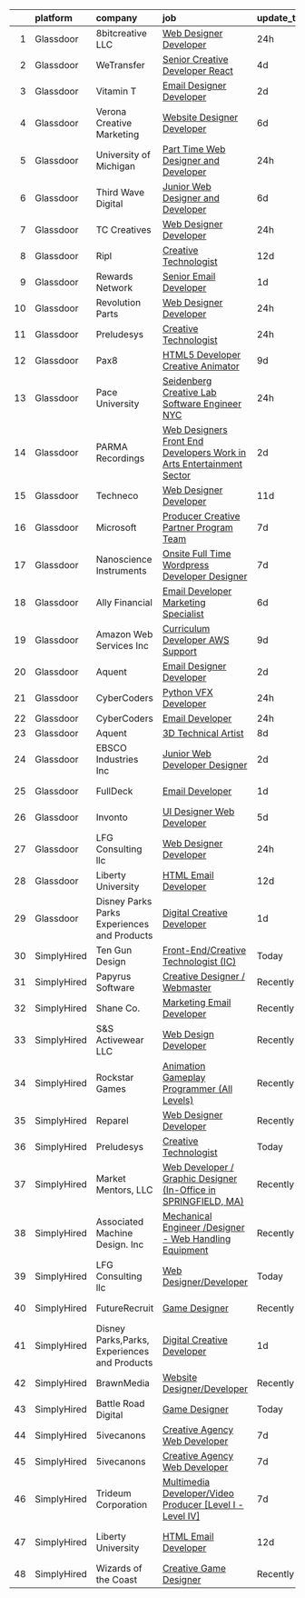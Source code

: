 

|    | platform    | company                                      | job                                                                                                                                                                                                                                                                                                                                                                                                                                                                                                                                                                                                                                                                                                                                                                                                                                                                                                                                                                                                                                                                                                                                                                                                                                                                                                                                                      | update_time   | location                  |
|---:|:------------|:---------------------------------------------|:---------------------------------------------------------------------------------------------------------------------------------------------------------------------------------------------------------------------------------------------------------------------------------------------------------------------------------------------------------------------------------------------------------------------------------------------------------------------------------------------------------------------------------------------------------------------------------------------------------------------------------------------------------------------------------------------------------------------------------------------------------------------------------------------------------------------------------------------------------------------------------------------------------------------------------------------------------------------------------------------------------------------------------------------------------------------------------------------------------------------------------------------------------------------------------------------------------------------------------------------------------------------------------------------------------------------------------------------------------|:--------------|:--------------------------|
|  1 | Glassdoor   | 8bitcreative  LLC                            | [Web Designer Developer](https://www.glassdoor.com/partner/jobListing.htm?pos=104&ao=1110586&s=58&guid=000001816b4294fe8d925b95d56edeef&src=GD_JOB_AD&t=SR&vt=w&ea=1&cs=1_47c71208&cb=1655361934918&jobListingId=1007942370710&cpc=92BEE8AC7E71C1CB&jrtk=3-0-1g5lk55903bkj001-1g5lk559fgsqv800-cb3a9e8fec46c821--6NYlbfkN0DUopTza8mgHBODVgXoaTVIBmD97acycYylDsCol1Z8ncl2IreNVul9mPEQqWn9OdnVcH_Vp3uRbL09mJ5DClCvZ779lmN9ejhdmSI1oFTfiMHWt6tWquJ5Q4S202otBFJj1neCG2q0b-2N4KW7X5lu7jbjGFL1fweiqeuVRlLdK-CX0RtD43M953B1dV89koP-6w-mmApa84myQE0Jmwd9Rbnay39JLzDC0RpXg5230hExO7er6_zb2GRIn1kJglJINu-W7RcnTmU0d4sdW5UZIfptlL2L1Q6RQ2GKv_8pwuce5PJeVzt1DubokMVc-dM2IOIFFkiT4zz23yPCBemfEt28lsaAy-HsQpA0MhKuZZ7t0jJo--kk7mUHrtxhthnesep-nMB_yFd8qqGvkmHW3CxndiL3ZjTkioP5DeIXFN_LD8uwvo0joB5TX1jIsRp2LRl-XPPyQugHLtsh5OD6mIWGtJ2m_I7aZwpcr92HLoNznLA2oXn9LbPNhoT2YptzunMTLfvw1A%3D%3D)                                                                                                                                                                                                                                                                                                                                                                                                                                                                            | 24h           | Waukesha, WI              |
|  2 | Glassdoor   | WeTransfer                                   | [Senior Creative Developer   React](https://www.glassdoor.com/partner/jobListing.htm?pos=118&ao=1136043&s=58&guid=000001816b4294fe8d925b95d56edeef&src=GD_JOB_AD&t=SR&vt=w&cs=1_280faeca&cb=1655361934920&jobListingId=1007932996123&jrtk=3-0-1g5lk55903bkj001-1g5lk559fgsqv800-dfe1bee0c074c5cb-)                                                                                                                                                                                                                                                                                                                                                                                                                                                                                                                                                                                                                                                                                                                                                                                                                                                                                                                                                                                                                                                       | 4d            | New York, NY              |
|  3 | Glassdoor   | Vitamin T                                    | [Email Designer   Developer](https://www.glassdoor.com/partner/jobListing.htm?pos=114&ao=1110586&s=58&guid=000001816b4294fe8d925b95d56edeef&src=GD_JOB_AD&t=SR&vt=w&cs=1_b538e6f2&cb=1655361934919&jobListingId=1007936148116&cpc=2CAED5C921A5F994&jrtk=3-0-1g5lk55903bkj001-1g5lk559fgsqv800-5a328d8f1e158d91--6NYlbfkN0DMrcEu7yrtATojKJA7cEzGQ3FdRGWLh0CZQInL4ECGI6k5tN82kdM0cJmh4vC7Ggh5lKGabrJlTlqfQgBZ6Uu6KKE4hG2Ywy-_Zyar3SKWT-EkuZb_TBS9CBFME91dO6HK4mV2A0hxH8mmYjYDRx-XXfRAQPVa0wNsNvrIrSZXuM8HvO52GjiOBGgi1xv1BNjpttHOSJCu4t_QHX31yfFDWAhdFFR3dBdTkxqLyvGf0eymJeX-QbhFs-xZvYm4Va-ID4N_1LzY_mGeYQeTyVoYvAG9UA5o23GYTNd06woxG7XaK923nLmquULvKcok9pEsmPxDCIFwefNAYjKYAxVhMw-z2ujD_ujZRoif-IgcT5X8EMkmbU2F7T2nSebmm0LOqwNm8uj_EhdhOg2pwAjRPZuNylQYba6AZxrpSVslOrEKasMIPzdpWagvdqs08gv3gdXmwXSzRmoxUkTn26G4)                                                                                                                                                                                                                                                                                                                                                                                                                                                                                                                                         | 2d            | Richmond Hill, NY         |
|  4 | Glassdoor   | Verona Creative Marketing                    | [Website Designer Developer](https://www.glassdoor.com/partner/jobListing.htm?pos=123&ao=1136043&s=58&guid=000001816b4294fe8d925b95d56edeef&src=GD_JOB_AD&t=SR&vt=w&ea=1&cs=1_4d7bba2b&cb=1655361934920&jobListingId=1007929630622&jrtk=3-0-1g5lk55903bkj001-1g5lk559fgsqv800-7627670389c97643-)                                                                                                                                                                                                                                                                                                                                                                                                                                                                                                                                                                                                                                                                                                                                                                                                                                                                                                                                                                                                                                                         | 6d            | Remote                    |
|  5 | Glassdoor   | University of Michigan                       | [Part Time Web Designer and Developer](https://www.glassdoor.com/partner/jobListing.htm?pos=125&ao=1136043&s=58&guid=000001816b4294fe8d925b95d56edeef&src=GD_JOB_AD&t=SR&vt=w&cs=1_df7080a5&cb=1655361934920&jobListingId=1007942638099&jrtk=3-0-1g5lk55903bkj001-1g5lk559fgsqv800-993d204d70c214ab-)                                                                                                                                                                                                                                                                                                                                                                                                                                                                                                                                                                                                                                                                                                                                                                                                                                                                                                                                                                                                                                                    | 24h           | Ann Arbor, MI             |
|  6 | Glassdoor   | Third Wave Digital                           | [Junior Web Designer and Developer](https://www.glassdoor.com/partner/jobListing.htm?pos=117&ao=1136043&s=58&guid=000001816b4294fe8d925b95d56edeef&src=GD_JOB_AD&t=SR&vt=w&cs=1_6e27d296&cb=1655361934919&jobListingId=1007930419471&jrtk=3-0-1g5lk55903bkj001-1g5lk559fgsqv800-c8a9a5f532d509ba-)                                                                                                                                                                                                                                                                                                                                                                                                                                                                                                                                                                                                                                                                                                                                                                                                                                                                                                                                                                                                                                                       | 6d            | Macon, GA                 |
|  7 | Glassdoor   | TC Creatives                                 | [Web Designer Developer](https://www.glassdoor.com/partner/jobListing.htm?pos=127&ao=1136043&s=58&guid=000001816b4294fe8d925b95d56edeef&src=GD_JOB_AD&t=SR&vt=w&ea=1&cs=1_2969d1d4&cb=1655361934920&jobListingId=1007942423600&jrtk=3-0-1g5lk55903bkj001-1g5lk559fgsqv800-442a6a333700c835-)                                                                                                                                                                                                                                                                                                                                                                                                                                                                                                                                                                                                                                                                                                                                                                                                                                                                                                                                                                                                                                                             | 24h           | Remote                    |
|  8 | Glassdoor   | Ripl                                         | [Creative Technologist](https://www.glassdoor.com/partner/jobListing.htm?pos=105&ao=1110586&s=58&guid=000001816b4294fe8d925b95d56edeef&src=GD_JOB_AD&t=SR&vt=w&ea=1&cs=1_bea01ee0&cb=1655361934919&jobListingId=1007916173796&cpc=07D58528F3898F33&jrtk=3-0-1g5lk55903bkj001-1g5lk559fgsqv800-5cd6aaba5bd6428a--6NYlbfkN0C1hbfb0kNfjEz9wPHc97tRjY8tE8O6gicCPMDAwXENoGf_20ZGcoJyBqdNZAfAga3Soipd2Yx2tu_Q9XIkW67FHR8HCz3e44gr7E9RppkUdzTQLL7IQ2sRzWU-ajeiwhCha-wxbNE9KUSGhj7N6xWPPj-9fAo4h4prtfFy7_W4X5bWJ9frydAtc-M55ZiUnocWzRZJ525h7vDQfdsbOl35BHQi9IzQnVm3BGLyd_LBqddKt9pE0XibOfIpul8pPFbDcZXnofabFKgAyo7Am4-ngAZN-NSf-6oo1rYRFa14Mvs4FLMBa2SIA0YBaBzs1xu01soYoUx-ncj_UVW0FbMZYXzOpmTN7aAUp_9v8PDkZe3MiG8UGgwauDy2_OObN6vyqz8Fx5OJT0hE-0YxTaiN0B5KFl1fXJ3UVkm8UkKJZjzEu_AAjl51yJc806Vwi-wc1NRL8YPvSz73G6neyXmA6tZQE5T41NTxqlStfjYQypK4Stj_YfcCKT5gXNnRNjA%3D)                                                                                                                                                                                                                                                                                                                                                                                                                                                                                           | 12d           | Seattle, WA               |
|  9 | Glassdoor   | Rewards Network                              | [Senior Email Developer](https://www.glassdoor.com/partner/jobListing.htm?pos=129&ao=1136043&s=58&guid=000001816b4294fe8d925b95d56edeef&src=GD_JOB_AD&t=SR&vt=w&cs=1_bb3c176a&cb=1655361934920&jobListingId=1007939670954&jrtk=3-0-1g5lk55903bkj001-1g5lk559fgsqv800-a7406906cbcf2da9-)                                                                                                                                                                                                                                                                                                                                                                                                                                                                                                                                                                                                                                                                                                                                                                                                                                                                                                                                                                                                                                                                  | 1d            | Chicago, IL               |
| 10 | Glassdoor   | Revolution Parts                             | [Web Designer Developer](https://www.glassdoor.com/partner/jobListing.htm?pos=122&ao=1136043&s=58&guid=000001816b4294fe8d925b95d56edeef&src=GD_JOB_AD&t=SR&vt=w&cs=1_56cad95b&cb=1655361934920&jobListingId=1007943540002&jrtk=3-0-1g5lk55903bkj001-1g5lk559fgsqv800-f869067e77e6f526-)                                                                                                                                                                                                                                                                                                                                                                                                                                                                                                                                                                                                                                                                                                                                                                                                                                                                                                                                                                                                                                                                  | 24h           | Phoenix, AZ               |
| 11 | Glassdoor   | Preludesys                                   | [Creative Technologist](https://www.glassdoor.com/partner/jobListing.htm?pos=119&ao=1136043&s=58&guid=000001816b4294fe8d925b95d56edeef&src=GD_JOB_AD&t=SR&vt=w&ea=1&cs=1_9b5627bf&cb=1655361934920&jobListingId=1007942350357&jrtk=3-0-1g5lk55903bkj001-1g5lk559fgsqv800-de5644ec66908994-)                                                                                                                                                                                                                                                                                                                                                                                                                                                                                                                                                                                                                                                                                                                                                                                                                                                                                                                                                                                                                                                              | 24h           | Remote                    |
| 12 | Glassdoor   | Pax8                                         | [HTML5 Developer   Creative Animator](https://www.glassdoor.com/partner/jobListing.htm?pos=116&ao=1136043&s=58&guid=000001816b4294fe8d925b95d56edeef&src=GD_JOB_AD&t=SR&vt=w&ea=1&cs=1_c3fa6593&cb=1655361934919&jobListingId=1007921790278&jrtk=3-0-1g5lk55903bkj001-1g5lk559fgsqv800-94e32ab3bd5f2716-)                                                                                                                                                                                                                                                                                                                                                                                                                                                                                                                                                                                                                                                                                                                                                                                                                                                                                                                                                                                                                                                | 9d            | Denver, CO                |
| 13 | Glassdoor   | Pace University                              | [Seidenberg Creative Lab Software Engineer   NYC](https://www.glassdoor.com/partner/jobListing.htm?pos=121&ao=1136043&s=58&guid=000001816b4294fe8d925b95d56edeef&src=GD_JOB_AD&t=SR&vt=w&cs=1_a0f3d3eb&cb=1655361934920&jobListingId=1007942247550&jrtk=3-0-1g5lk55903bkj001-1g5lk559fgsqv800-ca353e6b00b12ca4-)                                                                                                                                                                                                                                                                                                                                                                                                                                                                                                                                                                                                                                                                                                                                                                                                                                                                                                                                                                                                                                         | 24h           | New York, NY              |
| 14 | Glassdoor   | PARMA Recordings                             | [Web Designers Front End Developers   Work in Arts   Entertainment Sector](https://www.glassdoor.com/partner/jobListing.htm?pos=107&ao=1110586&s=58&guid=000001816b4294fe8d925b95d56edeef&src=GD_JOB_AD&t=SR&vt=w&ea=1&cs=1_5d524447&cb=1655361934919&jobListingId=1007936127371&cpc=654405A9B1E0A9F5&jrtk=3-0-1g5lk55903bkj001-1g5lk559fgsqv800-e9a97b03e154af19--6NYlbfkN0BMd6i3W3qmAtDke4ZitYLMBEMpVvOQU_aO9JUqgRRkg0YiWr3O3EY-kQ_OnwYZe1kEGbPykYfxN0SPjhNNf6ok3NSl-efremPdl_yE9Oxlai6wWmpYxgSooe-BCUgqWHH54-yszYlnQl4scJjmMMVq60-GBGS04NWaZxcJlVN02CRrUisv2CDACHWLvk34R4fZFP_LABKkJxij-F4qCFj9GcdY0pyO_QESgIuMqdXkhFBcAudrquD75gV5LMhpoutnOHEuK0KM-CwIJTS7PvWB6IaN4Q_6quikWZ1QIekycZQ8KaLenaVCThVegMO0AqW-14073zw2tDeivpMwtNlQzwYeI2q3Ap7VEMomtbVtKC0dmiUf2kdZKE8irwJ-7EuhU5fotB-DIvNS0erEUXuq2_EVpVv71Ocd_QoF4TzBqWzGRUo_9nIxdvP50A6KuCvka_4KG7tE3nVyomGYHYtU-TxxPZ07zvWqLAlt_yv9OiFTpTapumkvnfaGVZb4c86xS9GcV-7CnfUN_Z1qpTv_eI4HT5PLt38o8T-Fkte6Rw%3D%3D)                                                                                                                                                                                                                                                                                                                                                                                          | 2d            | Remote                    |
| 15 | Glassdoor   | Techneco                                     | [Web Designer Developer](https://www.glassdoor.com/partner/jobListing.htm?pos=126&ao=1136043&s=58&guid=000001816b4294fe8d925b95d56edeef&src=GD_JOB_AD&t=SR&vt=w&ea=1&cs=1_1c2694d4&cb=1655361934920&jobListingId=1007917975416&jrtk=3-0-1g5lk55903bkj001-1g5lk559fgsqv800-5066b3ab79b21723-)                                                                                                                                                                                                                                                                                                                                                                                                                                                                                                                                                                                                                                                                                                                                                                                                                                                                                                                                                                                                                                                             | 11d           | Remote                    |
| 16 | Glassdoor   | Microsoft                                    | [Producer   Creative Partner Program Team](https://www.glassdoor.com/partner/jobListing.htm?pos=115&ao=1136043&s=58&guid=000001816b4294fe8d925b95d56edeef&src=GD_JOB_AD&t=SR&vt=w&cs=1_f872be72&cb=1655361934919&jobListingId=1007926717850&jrtk=3-0-1g5lk55903bkj001-1g5lk559fgsqv800-8a8a2c497df37388-)                                                                                                                                                                                                                                                                                                                                                                                                                                                                                                                                                                                                                                                                                                                                                                                                                                                                                                                                                                                                                                                | 7d            | Redmond, WA               |
| 17 | Glassdoor   | Nanoscience Instruments                      | [Onsite Full Time Wordpress Developer Designer](https://www.glassdoor.com/partner/jobListing.htm?pos=101&ao=1110586&s=58&guid=000001816b4294fe8d925b95d56edeef&src=GD_JOB_AD&t=SR&vt=w&ea=1&cs=1_33de6a9f&cb=1655361934918&jobListingId=1007926136725&cpc=DE767B9BB8D1421E&jrtk=3-0-1g5lk55903bkj001-1g5lk559fgsqv800-5069f7cf6be236dd--6NYlbfkN0ApRnHUsNjnfNRWRnM7ATff9SNPzL8qSlFUCY4RzXflRD5VaCzMStmEdENmNM8JWCKXvxC4QtR_mvMC5kqUrpzT7iwktI0Hn79S6pMaOtfpmv-Cyt-vRNjahz6qtzfhn-fLCNKgq638TYlWfOc-h8uz8NE3KvVrtsgrfsQFPgJUm0VytLuTzaMLBpx5dZiIV1tpDsFGIP_WIhFuW8OT-IltG5WGKtbBEBYveMMyW1lyDiSg_7eJtj4WxMzfo_greE_Sc5vziIKV7GIq_623oFlbG1MqBrOS0oK0h5Noi_GeAFjWgXLSRB6vsxD3R7rsdAN_HW_oXY-UwhuwOi3ZyJyledhYCj5sUDlicoqZMYvl38SEgV5-ueXIn0DShrF63TcXclRj_J6vd8xpPMz2zTQm5Ks5twjc6lQHE7UQ2Nxbo-BQ5rXA1Bot1KNUIhqP5903_P_A4m6bCEV7__UCUTt1SnfmF352DDWfw0y9d8wff_PacZwQj1LuHxIOK3KZE_MssBtIAMJ5Bx1o4VoSZCj1x7afUUHsBkk%3D)                                                                                                                                                                                                                                                                                                                                                                                                                                   | 7d            | Phoenix, AZ               |
| 18 | Glassdoor   | Ally Financial                               | [Email Developer   Marketing Specialist](https://www.glassdoor.com/partner/jobListing.htm?pos=109&ao=1110586&s=58&guid=000001816b4294fe8d925b95d56edeef&src=GD_JOB_AD&t=SR&vt=w&cs=1_c652cf38&cb=1655361934919&jobListingId=1007929446076&cpc=8795CF9063CD573D&jrtk=3-0-1g5lk55903bkj001-1g5lk559fgsqv800-29820346dd997931--6NYlbfkN0DJ5QQ_XkAtnGD7OtNJBPWnMWX0-0yeBIg3SyIy7sPtwbzsSHHn3ObDFBkKUa5OGl_rH17HhYgR9Gptulm-ttQ5sWWID-KAK-5q9F0uxR2glVSB77nx2jM23swHH61G1nm1erLSUAyn4dD4pmVk9I6K6UeY16j-lLwcPnGzlUUqtIDitt0B-1nWGzqWoC9e3h_ksLxw3ng-_kjmy-X8wmEhCaRdmDPS3MOU1EVUObrAWOenpWRB4xhJP5sHTFo2vNqia0XCqZ7-Aaqz6G47wv_shfiL1qsI0AKCtZEu9S7lOAXFWz5N3K2Uan_rWS04kfjPQp72P-n4_mQCw2lNaxigtrys-oGqtE5cG954K0Og0MJmd3ivmclWFnxPedQQilVb7uhnDO_g0ezyX0TbJc3Td1OjOJ-vPLJeu_MKnTA7tvlKkYXzru3q107HO62kf2rEO71eOMBtndhu26_998jhSOxzPtbFJuIhVKyDeV2p-OIFlr9jA_f6pdTswo9sfj8%3D)                                                                                                                                                                                                                                                                                                                                                                                                                                                                               | 6d            | Charlotte, NC             |
| 19 | Glassdoor   | Amazon Web Services  Inc                     | [Curriculum Developer  AWS Support](https://www.glassdoor.com/partner/jobListing.htm?pos=128&ao=1136043&s=58&guid=000001816b4294fe8d925b95d56edeef&src=GD_JOB_AD&t=SR&vt=w&cs=1_5dc58a37&cb=1655361934920&jobListingId=1007920772166&jrtk=3-0-1g5lk55903bkj001-1g5lk559fgsqv800-3262a55aecb4d11c-)                                                                                                                                                                                                                                                                                                                                                                                                                                                                                                                                                                                                                                                                                                                                                                                                                                                                                                                                                                                                                                                       | 9d            | Remote                    |
| 20 | Glassdoor   | Aquent                                       | [Email Designer   Developer](https://www.glassdoor.com/partner/jobListing.htm?pos=112&ao=1110586&s=58&guid=000001816b4294fe8d925b95d56edeef&src=GD_JOB_AD&t=SR&vt=w&cs=1_513f181b&cb=1655361934919&jobListingId=1007936255354&cpc=B076152010A3B66C&jrtk=3-0-1g5lk55903bkj001-1g5lk559fgsqv800-4fbcf4d2f213737f--6NYlbfkN0DMrcEu7yrtATojKJA7cEzGQ3FdRGWLh0CZQInL4ECGI9gD0Wolx9R2v-Aex0-GK07INm5qc-78OQ-7WyVz0cz9n_wJfek6MW0aS1HXS1LX9sXbCtpcryzAJk088oXNWQKd_RrpNfoQNGg9hRO1DzYsfsTu8VjKT_LVkyyrmUnvBmMuBbJ1yIdqpiXWZlZ6rH-H2Cv8CvPaEsu_W_5EwjmlW5-jn60JxOe4-oAiph3xX8xMD2KBtMYTpnkPnxZLM8xLpoMiTW5szKAR9oqalv9KEa_Defynx0Vq6nmLzx21upIyzIQ9iTgSy6Tw5gNHM-J8fthlGQ6SdfXs998z6Fu0Odu9b7b9MubzwQn8HSd7TElj9-hGOOuWhkpwR6NiJsL28-MhYPtii5vd0qZKlzsj0NDFJP048bKExY9wk_cIQe_DrC_YGWhV1m5mjubDEJjbvNS9sII6-w%3D%3D)                                                                                                                                                                                                                                                                                                                                                                                                                                                                                                                                             | 2d            | Richmond Hill, NY         |
| 21 | Glassdoor   | CyberCoders                                  | [Python VFX Developer](https://www.glassdoor.com/partner/jobListing.htm?pos=110&ao=1110586&s=58&guid=000001816b4294fe8d925b95d56edeef&src=GD_JOB_AD&t=SR&vt=w&cs=1_af81c8aa&cb=1655361934919&jobListingId=1007941925951&cpc=3DB599BF2F4828F0&jrtk=3-0-1g5lk55903bkj001-1g5lk559fgsqv800-5775509c61a6d1fb--6NYlbfkN0CpFJQzrgRR8WqXWK1qKKEqALWJw739KlKqr2H-MSI4eoBlI4EFrmor2FYZMP3muM20aj7yI-olFtT1D3CZ-bG7hy6c3rGMMDIcsfJLVFqgfYljmA8sEIAEB0O9dsjvAlrDn3ULuOZNZYeaA3StkHeKoc1Xw5qCfQNmuMTfZQwwse_KmQEFjNWa2jIBHoGkSLPnJJDLs7gkNQOYMutxT66w064mV3O8zD5EgsCI19L4ZWZPafb7BugQ595e0jB3zu_jVHBti_gL8rScSLp4rocXmI8kw56xFWJN_3UDZemF6KhF4oE1rAO1ZeCZhY3cTv0FqsXZ5W_U6M3qQ9DbGBLDlczbsz9UywlST3V5SIjQc6VUnwg2RrZZtOl5ADJzm7n5EnAqzdg60PwPQyOhyi9R08waMupuxsjCdkb9Oe9RrcVRUcdX3_9RNpVrvN-J-yaVUNLfbYUg8AstZybJxVrzRG-X0blaRk7q6F09BWsN6gk67Vw2c6OaYjqMC3cADgbEYjZToPXjdG8jorXHdH__N_7QwyEjS23LZSFtGnNQxoeYV7jDpXde0ESRTKqU6AHF-1tnU1a0hiuLM5k05Fr8WTT3xlIddAaSeb6K-GOUnlUFuNRUtqIUy9raJoC_B-vZhgDCmgxGt0Ewx5LLWwa05gdH4it7nSlmGqJKBo6aFt_Hv1PmnS7BWuKf2dLedDtVpqp2jwh0sJO9PShuXj5xyvdnFaoNAeAFI4_SXaYs_jP3EX5-lfHHgPc4ailzC1pcRDcfPs1qfY9XcZxIKB9Lr_T_xHu5n3Ulrs5Vn7dDBpoO4nh4IcRs2SRTvN7lTTOLlcCBkgFC2xflK4ifVgXzNoVjEzA3C2jgGRX5MLky3XTMJ1sODBop4c4O1jTWAByrz60Cia4Bc46aOt97jYzuBvSD9VX66CVF3sbF6k-LQGmQhZuZc5wJ6V9j1NOUoEkpUnK3qrL473n_cPnyiET-kN6tbNNUbSI%3D) | 24h           | Burbank, CA               |
| 22 | Glassdoor   | CyberCoders                                  | [Email Developer](https://www.glassdoor.com/partner/jobListing.htm?pos=111&ao=1110586&s=58&guid=000001816b4294fe8d925b95d56edeef&src=GD_JOB_AD&t=SR&vt=w&cs=1_6c3534a8&cb=1655361934919&jobListingId=1007943093917&cpc=FA84DF7EA1EC2398&jrtk=3-0-1g5lk55903bkj001-1g5lk559fgsqv800-bc61b877ef617d9b--6NYlbfkN0CpFJQzrgRR8WqXWK1qKKEqALWJw739KlKqr2H-MSI4eoBlI4EFrmor2FYZMP3muM1rih7mMlBgSgdLwCZ_J4sVnlK6i_JYAnGrzvIQC4OQwFDY029gj46pP0Us9GvI9p5XCcXQ8r1v3k0jv2Kd0_2ROS0xBD2996NNpIHlkkq4meGCrLioMsPfF1asq-7GgNQOs7LIT8iBkFy0mPlC18DBj_xE43CZCezTotvJ0236xqxZ2MnLZzOIujG6BrYte_Gx5BIYQUqUxc2kyPJvCIYTNmJVXoPqmWmBFLXsD6DP_SavFX_3UxMcFF9NBrDMM2sfwCx-mWDMcR_osO3Nk-LXw8ihxZR6N2VZP3eZYJqlZf7Ehstnhg2d8YKJPer9UmVxaZ6dyS2TxHHrjBczYU2-a6SmqVO-rWoFI8BkNTlf9_WzrV9N-SUKXw4ZXCnJlBLibjXLNZwNbOYQQy79fNJOaOSVnSA1oNVZcTpADRdNvVKu9mOEHRntxnYlyCV1gRVH-nAVtRsB6qH6wZWR-OWf8CNwugKVwaCXVTxXWJzF98uLaev58Wv-IOxPl3YMW0N3WwJAkCItuszhLF4cTDVMs__9elNRxF1pmbPFIOqAhZ8lkkNAJiNIlDso8BKGMPhqtrM1V3ZQT8SriWFHwEpIJpjTYrBNciRVf6hZ_fZJ0PdjZ11ZxiUzBL2il1NM05LPfAOPuTWz8lDI4UVahacCaR3nvuBwXHMe5f0P6LZGiAOoy4oYr5xamctbzW3ZHmDNaAi66QC93IWDhFKU1vl414dk2hJAaeNfBPuKlcQ_dR1Jt_VsmL9MyJGmGZjBEUAQfRk3fKayuh6gUPPyIRB3g-tE0s6r6Ufkj5zRrHzBfrG4v2xR0P1ZzSp9tRhcqyOdfwDaXLtvt8YNOnP0k3dfQ0wCK-_GuWhfSS2uZFjmbZEI8yCJDE4D2ZBPTjpiFuoClHySTT8Vkq5FlOl9cudUtAL5BEFrToE%3D)      | 24h           | Atlanta, GA               |
| 23 | Glassdoor   | Aquent                                       | [3D Technical Artist](https://www.glassdoor.com/partner/jobListing.htm?pos=113&ao=1110586&s=58&guid=000001816b4294fe8d925b95d56edeef&src=GD_JOB_AD&t=SR&vt=w&cs=1_827a9ea0&cb=1655361934919&jobListingId=1007923719283&cpc=FB7E4A1762AE5BEC&jrtk=3-0-1g5lk55903bkj001-1g5lk559fgsqv800-543a1d89cc196ac1--6NYlbfkN0DMrcEu7yrtATojKJA7cEzGQ3FdRGWLh0CZQInL4ECGI9gD0Wolx9R2EDT7B77c2cRZWsv8m3llZu--9Lw114O_skrLyF_I6SgxSxzYeplcDPXGdHein_SZiLSSfcxNX90WARoK4PLXqXq75b43CDnftlS_FE9aV2wRJHGfXTKNIyCaWsdpvqrGJbJG1R9GkF-uqIe-uIEcCxRs8kpclFCvOvgjkjFN8R9Az8q8vEhTZXGtvZKSaIrSLu7AG1BWJdnNCb42hi_c8ILMmaZA8kflj0EJTLoNyHBckys2elBpl7dE0IISLCcICWbOxHtMZjzDlUerI_1lyKeq6bpmuI5OsU2d3tonNHGnAV2he0KwqyhJB6s9d4P713i8hKIQeEvlrN_0iq-vFFKOYI-UvR6aUh1UwMldwyJ6DmwSKMrDTxvLZ6OxAWaF7aykZ1eTUgsvxUdRkvXe4A%3D%3D)                                                                                                                                                                                                                                                                                                                                                                                                                                                                                                                                                    | 8d            | Remote                    |
| 24 | Glassdoor   | EBSCO Industries Inc                         | [Junior Web Developer   Designer](https://www.glassdoor.com/partner/jobListing.htm?pos=130&ao=1136043&s=58&guid=000001816b4294fe8d925b95d56edeef&src=GD_JOB_AD&t=SR&vt=w&cs=1_84c31f7f&cb=1655361934920&jobListingId=1007936780041&jrtk=3-0-1g5lk55903bkj001-1g5lk559fgsqv800-0ca120802a8d961a-)                                                                                                                                                                                                                                                                                                                                                                                                                                                                                                                                                                                                                                                                                                                                                                                                                                                                                                                                                                                                                                                         | 2d            | Gurnee, IL                |
| 25 | Glassdoor   | FullDeck                                     | [Email Developer](https://www.glassdoor.com/partner/jobListing.htm?pos=103&ao=1110586&s=58&guid=000001816b4294fe8d925b95d56edeef&src=GD_JOB_AD&t=SR&vt=w&cs=1_81b3a902&cb=1655361934918&jobListingId=1007940083814&cpc=235F38378B0CF412&jrtk=3-0-1g5lk55903bkj001-1g5lk559fgsqv800-2019eb6308fa8e20--6NYlbfkN0AyLYn6e4nOsln60gailr5YF6DJD2ie_1ebCPdPTsHIrVzbdEm4_QsKTicBcCO4vXRHO7REtHD_TytnDdvIMr7FSfLZh_kz6FW0YGltHW69hGRNDqbYr3vnvi9faMVwEDmdUrnzdpVz-LkGadqFkLGeOgfuaQflJViJIH1B2Bprp62KmsyUqSvH1Fr7qxc84R-Ij4icZngkUNFNohEIdSn6UmQ2gHh8UkqRvg0oK-4XpQDRtzsUsJPXLmA_1UjI8nkVUn4UCTRDZKkHS5bQGyK0Et2_53uuw7csJT4Uqo-mr7hrIucUdxr1KpQOoZPwwC8o4PBKQkbEeYi_FRFzDyzoulLXw0p2-mcBTd_7ENW2OLdsefYrbt4ceWcw2KG7BeHZDpOKy0d-mTPXcv9eanNphn9o2FJvgrJ00vkFnFZkPfQ0jhY14wM_M1YujwjsT-XW7y8aSARh_MXQ_l56wA4X)                                                                                                                                                                                                                                                                                                                                                                                                                                                                                                                                                    | 1d            | Woodland Hills, CA        |
| 26 | Glassdoor   | Invonto                                      | [UI Designer   Web Developer](https://www.glassdoor.com/partner/jobListing.htm?pos=124&ao=1136043&s=58&guid=000001816b4294fe8d925b95d56edeef&src=GD_JOB_AD&t=SR&vt=w&cs=1_f6bd79b9&cb=1655361934920&jobListingId=1007931713009&jrtk=3-0-1g5lk55903bkj001-1g5lk559fgsqv800-9a9eaf1354560529-)                                                                                                                                                                                                                                                                                                                                                                                                                                                                                                                                                                                                                                                                                                                                                                                                                                                                                                                                                                                                                                                             | 5d            | Bridgewater, NJ           |
| 27 | Glassdoor   | LFG Consulting llc                           | [Web Designer Developer](https://www.glassdoor.com/partner/jobListing.htm?pos=120&ao=1136043&s=58&guid=000001816b4294fe8d925b95d56edeef&src=GD_JOB_AD&t=SR&vt=w&ea=1&cs=1_64ead789&cb=1655361934920&jobListingId=1007943482242&jrtk=3-0-1g5lk55903bkj001-1g5lk559fgsqv800-f4174e02a472b5df-)                                                                                                                                                                                                                                                                                                                                                                                                                                                                                                                                                                                                                                                                                                                                                                                                                                                                                                                                                                                                                                                             | 24h           | Remote                    |
| 28 | Glassdoor   | Liberty University                           | [HTML Email Developer](https://www.glassdoor.com/partner/jobListing.htm?pos=108&ao=1110586&s=58&guid=000001816b4294fe8d925b95d56edeef&src=GD_JOB_AD&t=SR&vt=w&ea=1&cs=1_acc60863&cb=1655361934919&jobListingId=1007915758186&cpc=2CAED5C921A5F994&jrtk=3-0-1g5lk55903bkj001-1g5lk559fgsqv800-8008f5f408073523--6NYlbfkN0DJj_xBnMkxta0JkMhp2zrLnOUztiQYfsFoMajxVnxJH1F0cTi7s2M4ahEdLdWFO-BqmRaLUpbwRIZ7IJNE5Jhy2Q0vZVUdHycJeJyACt3qfLEXBtyRyPrgrnr3HxdQLYX3EwJ4XPiDxoSfjsS-rituzWuBLTDBkYgFntRSehJ6_bQZ9iUcKZ1AGEA1ZSy-_-QWXE_GkrJv9M0PjrE1GELg2RlqIcIWbnyPY8ju37LLFKJpal2tMYcVyS5NvsWtHqbD1JiNEYmJTrAdvpM4ka3DUDID48TZzDjmHs872jUrPLbx9Gc5PMsU2y5npPbr0IICd4PbmSu212z7S5mYjXSXkLAQrgAwhVcVk_VqFVfUfX47w8apqUaTRB_SYzvY13rk0haDuuz_A3h7JylhM85XnrZ8UkR_5yihy0SK9egAGZ64Lr4q37s1h1cFEVmmwu0Y7B3-JDqDShQhY112cckbd3eDHxWs-5h9vV_a-BU7R9wdMuwfep-b)                                                                                                                                                                                                                                                                                                                                                                                                                                                                                                          | 12d           | Remote                    |
| 29 | Glassdoor   | Disney Parks Parks  Experiences and Products | [Digital Creative Developer](https://www.glassdoor.com/partner/jobListing.htm?pos=106&ao=1110586&s=58&guid=000001816b4294fe8d925b95d56edeef&src=GD_JOB_AD&t=SR&vt=w&cs=1_c8a2b012&cb=1655361934918&jobListingId=1007940242258&cpc=6FC5BA77C9A4CD78&jrtk=3-0-1g5lk55903bkj001-1g5lk559fgsqv800-41d49a557912e88c--6NYlbfkN0DAFTyt7pbDCC2JPO79CSdi1dIb81yjczP5qsKcZIxgiRd1qisRd4re16D_VG3-wzWOFmi5dyzlwUrgN3T5m5Dg0aQjkiMZeDUA0aek8N0bB6tmN9Rg8LYpaWUBrXChe8yLkod7IesUA19v-466WxDIpZkSGQcPFShAK8GFbivDDIdRDmoLA9z5ZI3vp_2fnnut2gHfq3-mlRwX4JL51ikPQQDeTJiVjUXcSSRSETXGzJm0PlgXzTL5WY9PEiLe8WH3t4PhvY0dDkgK7fK5W2fs_-4fnl6wYX7RIV82uID4vaPJJ4u0KlUkO7zEoeYZX9yZvy2gTm0BD0RKEij4NVvDWz76nrDEbG2uRa2lSoswh7u12Odt1HdZLue8BE_3cf1bOLUoHsa6MClmrjuu8oTdsXCEwv4tswMonnn14v__lT_mqRmgqTRzG0t5NmPAHMjzWip3GjpU1w%3D%3D)                                                                                                                                                                                                                                                                                                                                                                                                                                                                                                                                             | 1d            | Oakland, FL               |
| 30 | SimplyHired | Ten Gun Design                               | [Front-End/Creative Technologist (IC)](https://www.simplyhired.com/job/HqfFTweUuHCCeLrsqbp4cj_SLDSFzCID1gTUvvxeIFfZnlzqE8-qVg?q=creative+developer)                                                                                                                                                                                                                                                                                                                                                                                                                                                                                                                                                                                                                                                                                                                                                                                                                                                                                                                                                                                                                                                                                                                                                                                                      | Today         | Seattle, WA               |
| 31 | SimplyHired | Papyrus Software                             | [Creative Designer / Webmaster](https://www.simplyhired.com/job/epn4EeMXxxXbEsItJoBsygWYpPUXjML_NGzAIezAShrcXbzU548hFA?q=creative+developer)                                                                                                                                                                                                                                                                                                                                                                                                                                                                                                                                                                                                                                                                                                                                                                                                                                                                                                                                                                                                                                                                                                                                                                                                             | Recently      | Southlake, TX             |
| 32 | SimplyHired | Shane Co.                                    | [Marketing Email Developer](https://www.simplyhired.com/job/RcP4Q7OUThQQkT9kWXMiLlc_Q9zZfe9KKH3XzOuyrbocOGRY5RxBgA?q=creative+developer)                                                                                                                                                                                                                                                                                                                                                                                                                                                                                                                                                                                                                                                                                                                                                                                                                                                                                                                                                                                                                                                                                                                                                                                                                 | Recently      | Englewood, CO             |
| 33 | SimplyHired | S&S Activewear LLC                           | [Web Design Developer](https://www.simplyhired.com/job/TuH2msxzb9LS3CArl4UOVxD5zPTBdOKytL-WwBVLNsDFqlRrd22OfQ?q=creative+developer)                                                                                                                                                                                                                                                                                                                                                                                                                                                                                                                                                                                                                                                                                                                                                                                                                                                                                                                                                                                                                                                                                                                                                                                                                      | Recently      | Bolingbrook, IL           |
| 34 | SimplyHired | Rockstar Games                               | [Animation Gameplay Programmer (All Levels)](https://www.simplyhired.com/job/1pSEzXWP6p8ML9piAakVgJAIWzA9LrjPxi3CLE-MLJDKJMG2jk5IcQ?q=creative+developer)                                                                                                                                                                                                                                                                                                                                                                                                                                                                                                                                                                                                                                                                                                                                                                                                                                                                                                                                                                                                                                                                                                                                                                                                | Recently      | Carlsbad, CA              |
| 35 | SimplyHired | Reparel                                      | [Web Designer Developer](https://www.simplyhired.com/job/ESUD2ppMzbUKga5He3PkepKNMebPHv1e_8B_P7F7FcjEwepwXg0FOw?q=creative+developer)                                                                                                                                                                                                                                                                                                                                                                                                                                                                                                                                                                                                                                                                                                                                                                                                                                                                                                                                                                                                                                                                                                                                                                                                                    | Recently      | United States             |
| 36 | SimplyHired | Preludesys                                   | [Creative Technologist](https://www.simplyhired.com/job/gWLS3W_yoYTnc63byjXSYCjdqN7zlievB5bt9eEa3_5M-KrgPNPSWQ?q=creative+developer)                                                                                                                                                                                                                                                                                                                                                                                                                                                                                                                                                                                                                                                                                                                                                                                                                                                                                                                                                                                                                                                                                                                                                                                                                     | Today         | Remote                    |
| 37 | SimplyHired | Market Mentors, LLC                          | [Web Developer / Graphic Designer (In-Office in SPRINGFIELD, MA)](https://www.simplyhired.com/job/kdDKEVojufcVMH10vEpQNtf-fbxzehti8PQJudzg7GIUfRr5_tUjIg?q=creative+developer)                                                                                                                                                                                                                                                                                                                                                                                                                                                                                                                                                                                                                                                                                                                                                                                                                                                                                                                                                                                                                                                                                                                                                                           | Recently      | Hartford, CT              |
| 38 | SimplyHired | Associated Machine Design. Inc               | [Mechanical Engineer /Designer - Web Handling Equipment](https://www.simplyhired.com/job/jJj9gw0iP4EQzKV7UmabIIGtBE8RPVYcps_lUc__1rAV86PhDEkalw?q=creative+developer)                                                                                                                                                                                                                                                                                                                                                                                                                                                                                                                                                                                                                                                                                                                                                                                                                                                                                                                                                                                                                                                                                                                                                                                    | Recently      | Green Bay, WI             |
| 39 | SimplyHired | LFG Consulting llc                           | [Web Designer/Developer](https://www.simplyhired.com/job/PmYRbs2vjZD9_MaO7ABOriHP0b6UibcNBigiJjW74tGF2hk48E4kQw?q=creative+developer)                                                                                                                                                                                                                                                                                                                                                                                                                                                                                                                                                                                                                                                                                                                                                                                                                                                                                                                                                                                                                                                                                                                                                                                                                    | Today         | Remote                    |
| 40 | SimplyHired | FutureRecruit                                | [Game Designer](https://www.simplyhired.com/job/v-qFjBsGwOAPQZTVGsbuJfAkj9fD6uwygef5quJQul7zQ--9C0S2Eg?q=creative+developer)                                                                                                                                                                                                                                                                                                                                                                                                                                                                                                                                                                                                                                                                                                                                                                                                                                                                                                                                                                                                                                                                                                                                                                                                                             | Recently      | Arlington, TX             |
| 41 | SimplyHired | Disney Parks,Parks, Experiences and Products | [Digital Creative Developer](https://www.simplyhired.com/job/kco2PHrSWFJYg-ULRuLjUqLq-blcdPhETf5KcAB-3fmzvG9XExjTrQ?q=creative+developer)                                                                                                                                                                                                                                                                                                                                                                                                                                                                                                                                                                                                                                                                                                                                                                                                                                                                                                                                                                                                                                                                                                                                                                                                                | 1d            | Dallas, TX                |
| 42 | SimplyHired | BrawnMedia                                   | [Website Designer/Developer](https://www.simplyhired.com/job/78BxKl1R6BpfuVu8Kpk-1cxMOjiHDgxQMPxrbQ5J7eWU9PbYxXCHNA?q=creative+developer)                                                                                                                                                                                                                                                                                                                                                                                                                                                                                                                                                                                                                                                                                                                                                                                                                                                                                                                                                                                                                                                                                                                                                                                                                | Recently      | Albany, NY                |
| 43 | SimplyHired | Battle Road Digital                          | [Game Designer](https://www.simplyhired.com/job/rDX3xWnaWuCBQyc3NgqB7-xeBT9Tz2lv1wfYIMnk09yFcrUlGJ1F8w?q=creative+developer)                                                                                                                                                                                                                                                                                                                                                                                                                                                                                                                                                                                                                                                                                                                                                                                                                                                                                                                                                                                                                                                                                                                                                                                                                             | Today         | Remote                    |
| 44 | SimplyHired | 5ivecanons                                   | [Creative Agency Web Developer](https://www.simplyhired.com/job/4SfcZ93v_vCxz9Cps9b77OAnhZ51mByMOXpCa5MmrAUY3v38ms99dg?q=creative+developer)                                                                                                                                                                                                                                                                                                                                                                                                                                                                                                                                                                                                                                                                                                                                                                                                                                                                                                                                                                                                                                                                                                                                                                                                             | 7d            | Jacksonville, FL          |
| 45 | SimplyHired | 5ivecanons                                   | [Creative Agency Web Developer](https://www.simplyhired.com/job/4SfcZ93v_vCxz9Cps9b77OAnhZ51mByMOXpCa5MmrAUY3v38ms99dg?q=creative+developer)                                                                                                                                                                                                                                                                                                                                                                                                                                                                                                                                                                                                                                                                                                                                                                                                                                                                                                                                                                                                                                                                                                                                                                                                             | 7d            | Jacksonville, FL          |
| 46 | SimplyHired | Trideum Corporation                          | [Multimedia Developer/Video Producer [Level I - Level IV]](https://www.simplyhired.com/job/8dfMOgpu3iGje99mRpARvzGM-exCiz0AnstPyBlPgWfwP2_YdDcg_g?q=creative+developer)                                                                                                                                                                                                                                                                                                                                                                                                                                                                                                                                                                                                                                                                                                                                                                                                                                                                                                                                                                                                                                                                                                                                                                                  | 7d            | Fort Sam Houston, TX      |
| 47 | SimplyHired | Liberty University                           | [HTML Email Developer](https://www.simplyhired.com/job/R6gH1EVOx4wfbx43QNwgJgGuvrI1X_On-441185M5T73ZhY4Xa9KYQ?q=creative+developer)                                                                                                                                                                                                                                                                                                                                                                                                                                                                                                                                                                                                                                                                                                                                                                                                                                                                                                                                                                                                                                                                                                                                                                                                                      | 12d           | Lynchburg, VA +1 location |
| 48 | SimplyHired | Wizards of the Coast                         | [Creative Game Designer](https://www.simplyhired.com/job/3U5NPAcld9zZ3VOc-NItCD-NzNvgqaZqPjmcmGZRZsaeN5WygOP2eA?q=creative+developer)                                                                                                                                                                                                                                                                                                                                                                                                                                                                                                                                                                                                                                                                                                                                                                                                                                                                                                                                                                                                                                                                                                                                                                                                                    | Recently      | Renton, WA                |